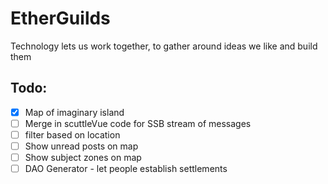 # EtherGuilds

Technology lets us work together, to gather around ideas we like and build them


## Todo:

- [x] Map of imaginary island
- [ ] Merge in scuttleVue code for SSB stream of messages
- [ ] filter based on location
- [ ] Show unread posts on map
- [ ] Show subject zones on map
- [ ] DAO Generator - let people establish settlements